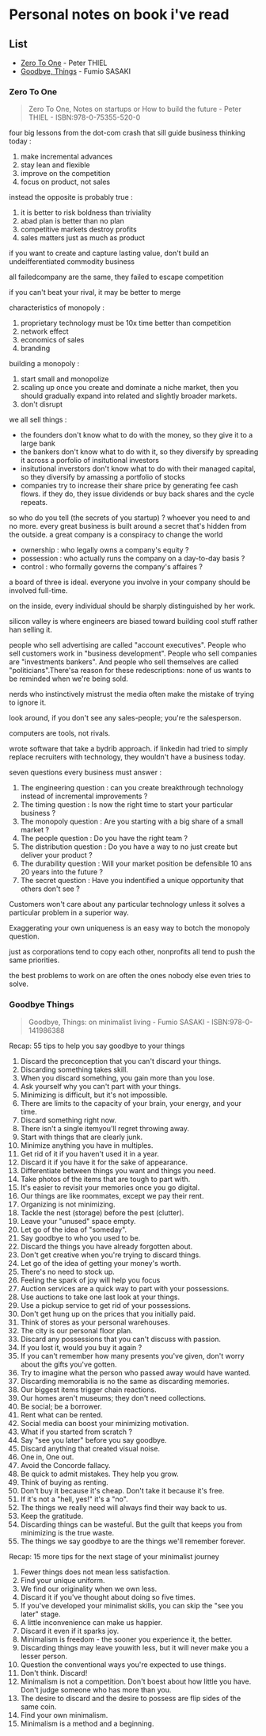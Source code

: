 # Personal notes on book i've read

## List

* [Zero To One](#zero-to-one) - Peter THIEL
* [Goodbye, Things](#goodbye-things) - Fumio SASAKI

### Zero To One

> Zero To One, Notes on startups or How to build the future - Peter THIEL - ISBN:978-0-75355-520-0

four big lessons from the dot-com crash that sill guide business thinking today :

1. make incremental advances
2. stay lean and flexible
3. improve on the competition
4. focus on product, not sales

instead the opposite is probably true :

1. it is better to risk boldness than triviality
2. abad plan is better than no plan
3. competitive markets destroy profits
4. sales matters just as much as product

if you want to create and capture lasting value, don't build an undeifferentiated commodity business

all failedcompany are the same, they failed to escape competition


if you can't beat your rival, it may be better to merge

characteristics of monopoly : 

1. proprietary technology
  must be 10x time better than competition
2. network effect
3. economics of sales
4. branding

building a monopoly :

1. start small and monopolize
2. scaling up
  once you create and dominate a niche market, then you should gradually expand into related and slightly broader markets.
3. don't disrupt

we all sell things :

- the founders don't know what to do with the money, so they give it to a large bank
- the bankers don't know what to do with it, so they diversify by spreading it across a porfolio of insitutional investors
- insitutional inverstors don't know what to do with their managed capital, so they diversify by amassing a portfolio of stocks
- companies try to increase their share price by generating fee cash flows. if they do, they issue dividends or buy back shares and the cycle repeats.

so who do you tell (the secrets of you startup) ? whoever you need to and no more. every great business is built around a secret that's hidden from the outside. a great company is a conspiracy to change the world

- ownership : who legally owns a company's equity ?
- possession : who actually runs the company on a day-to-day basis ?
- control : who formally governs the company's affaires ?

a board of three is ideal.
everyone you involve in your company should be involved full-time.

on the inside, every individual should be sharply distinguished by her work.

silicon valley is where engineers are biased toward building cool stuff rather han selling it.

people who sell advertising are called "account executives". People who sell customers work in "business development". People who sell companies are "investments bankers". And people who sell themselves are called "politicians".There'sa reason for these redescriptions: none of us wants to be reminded when we're being sold.

nerds who instinctively mistrust the media often make the mistake of trying to ignore it.

look around, if you don't see any sales-people; you're the salesperson.

computers are tools, not rivals.

wrote software that take a bydrib approach.
if linkedin had tried to simply replace recruiters with technology, they wouldn't have a business today.

seven questions every business must answer :

1. The engineering question :
  can you create breakthrough technology instead of incremental improvements ?
2. The timing question : 
  Is now the right time to start your particular business ?
3. The monopoly question :
  Are you starting with a big share of a small market ?
4. The people question :
  Do you have the right team ?
5. The distribution question : 
  Do you have a way to no just create but deliver your product ?
6. The durability question :
  Will your market position be defensible 10 ans 20 years into the future ?
7. The secret question :
  Have you indentified a unique opportunity that others don't see ?

Customers won't care about any particular technology unless it solves a particular problem in a superior way.

Exaggerating your own uniqueness is an easy way to botch the monopoly question.

just as corporations tend to copy each other, nonprofits all tend to push the same priorities.

the best problems to work on are often the ones nobody else even tries to solve.

### Goodbye Things

> Goodbye, Things: on minimalist living - Fumio SASAKI - ISBN:978-0-141986388

Recap: 55 tips to help you say goodbye to your things

1. Discard the preconception that you can't discard your things.
2. Discarding something takes skill.
3. When you discard something, you gain more than you lose.
4. Ask yourself why you can't part with your things.
5. Minimizing is difficult, but it's not impossible.
6. There are limits to the capacity of your brain, your energy, and your time.
7. Discard something right now.
8. There isn't a single itemyou'll regret throwing away.
9. Start with things that are clearly junk.
10. Minimize anything you have in multiples.
11. Get rid of it if you haven't used it in a year.
12. Discard it if you have it for the sake of appearance.
13. Differentiate between things you want and things you need.
14. Take photos of the items that are tough to part with.
15. It's easier to revisit your memories once you go digital.
16. Our things are like roommates, except we pay their rent.
17. Organizing is not minimizing.
18. Tackle the nest (storage) before the pest (clutter).
19. Leave your "unused" space empty.
20. Let go of the idea of "someday".
21. Say goodbye to who you used to be.
22. Discard the things you have already forgotten about.
23. Don't get creative when you're trying to discard things.
24. Let go of the idea of getting your money's worth.
25. There's no need to stock up.
26. Feeling the spark of joy will help you focus
27. Auction services are a quick way to part with your possessions.
28. Use auctions to take one last look at your things.
29. Use a pickup service to get rid of your possessions.
30. Don't get hung up on the prices that you initially paid.
31. Think of stores as your personal warehouses.
32. The city is our personal floor plan.
33. Discard any possessions that you can't discuss with passion.
34. If you lost it, would you buy it again ?
35. If you can't remember how many presents you've given, don't worry about the gifts you've gotten.
36. Try to imagine what the person who passed away would have wanted.
37. Discarding memorabilia is no the same as discarding memories.
38. Our biggest items trigger chain reactions.
39. Our homes aren't museums; they don't need collections.
40. Be social; be a borrower.
41. Rent what can be rented.
42. Social media can boost your minimizing motivation.
43. What if you started from scratch ?
44. Say "see you later" before you say goodbye.
45. Discard anything that created visual noise.
46. One in, One out.
47. Avoid the Concorde fallacy.
48. Be quick to admit mistakes. They help you grow.
49. Think of buying as renting.
50. Don't buy it because it's cheap. Don't take it because it's free.
51. If it's not a "hell, yes!" it's a "no".
52. The things we really need will always find their way back to us.
53. Keep the gratitude.
54. Discarding things can be wasteful. But the guilt that keeps you from minimizing is the true waste.
55. The things we say goodbye to are the things we'll remember forever.

Recap: 15 more tips for the next stage of your minimalist journey

1. Fewer things does not mean less satisfaction.
2. Find your unique uniform.
3. We find our originality when we own less.
4. Discard it if you've thought about doing so five times.
5. If you've developed your minimalist skills, you can skip the "see you later" stage.
6. A little inconvenience can make us happier.
7. Discard it even if it sparks joy.
8. Minimalism is freedom - the sooner you experience it, the better.
9. Discarding things may leave youwith less, but it will never make you a lesser person.
10. Question the conventional ways you're expected to use things.
11. Don't think. Discard!
12. Minimalism is not a competition. Don't boest about how little you have. Don't judge someone who has more than you.
13. The desire to discard and the desire to possess are flip sides of the same coin.
14. Find your own minimalism.
15. Minimalism is a method and a beginning.
